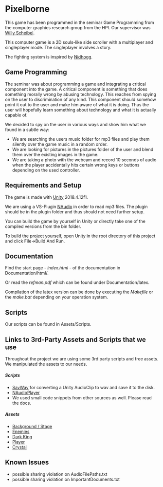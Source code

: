 # Pixelborne

This game has been programmed in the seminar Game Programming from the computer graphics research group from the HPI.
Our supervisor was [Willy Scheibel](https://github.com/scheibel). 


This computer game is a 2D souls-like side scroller with a multiplayer and singleplayer mode. 
The singleplayer involves a story.

The fighting system is inspired by [Nidhogg](http://nidhogggame.com/).

## Game Programming
The seminar was about programming a game and integrating a critical component into the game.
A critical component is something that does something morally wrong by abusing technology.
This reaches from spying on the user to discrimination of any kind.
This component should somehow point it out to the user and make him aware of what it is doing.
Thus the user will hopefully learn something about technology and what it is actually capable of.

We decided to spy on the user in various ways and show him what we found in a subtle way:
- We are searching the users music folder for mp3 files and play them silently 
over the game music in a random order.
- We are looking for pictures in the pictures folder of the user and blend them over 
the existing images in the game.
- We are taking a photo with the webcam and record 10 seconds of audio
when the player accidentally hits certain wrong keys or buttons depending on the used controller.


## Requirements and Setup
The game is made with [Unity](https://unity3d.com/get-unity/download/archive) 2018.4.12f1.

We are using a VS-Plugin [NAudio](https://github.com/naudio/NAudio) in order to read mp3 files.
The plugin should be in the plugin folder and thus should not need further setup.

You can build the game by yourself in Unity or directly take one of the compiled versions from the bin folder.

To build the project yourself, open Unity in the root directory of this project 
and click File->Build And Run.

## Documentation
Find the start page - *index.html* - of the documentation in Documentation/html/.

Or read the *refman.pdf* which can be found under Documentation/latex.

Compilation of the latex version can be done by executing the *Makefile* or the *make.bat* depending on your operation system.

## Scripts
Our scripts can be found in Assets/Scripts.

## Links to 3rd-Party Assets and Scripts that we use
Throughout the project we are using some 3rd party scripts and free assets. 
We manipulated the assets to our needs.

##### Scripts
- [SavWav](http://forum.unity3d.com/threads/119295-Writing-AudioListener.GetOutputData-to-wav-problem?p=806734&viewfull=1#post806734)
for converting a Unity AudioClip to wav and save it to the disk.
- [NAudioPlayer](https://gamedev.stackexchange.com/questions/114885/how-do-i-play-mp3-files-in-unity-standalone)
- We used small code snippets from other sources as well. Please read the docs.

##### Assets
- [Background / Stage](https://assetstore.unity.com/packages/2d/environments/pixel-dark-forest-136825)
- [Enemies](https://assetstore.unity.com/packages/2d/characters/hero-nad-opponents-animation-140776)
- [Dark King](https://assetstore.unity.com/packages/2d/characters/bandits-pixel-art-104130)
- [Player](https://ramirov.itch.io/vai-drogul)
- [Crystal](https://assetstore.unity.com/packages/2d/gui/icons/crystals-collection-42748)

## Known Issues
- possible sharing violation on AudioFilePaths.txt
- possible sharing violation on ImportantDocuments.txt
